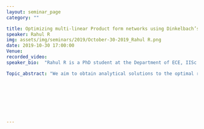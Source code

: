 ```yaml
---
layout: seminar_page
category: ""

title: Optimizing multi-linear Product form networks using Dinkelbach’s algorithm
speaker: Rahul R
img: assets/img/seminars/2019/October-30-2019_Rahul R.png
date: 2019-10-30 17:00:00 
Venue:
recorded_video: 
speaker_bio:  "Rahul R is a PhD student at the Department of ECE, IISc. He is a member of the Network Engineering Lab under the guidance of Prof. Utpal Mukherji. His research interest is on optimal resource allocation in communication networks."

Topic_abstract: "We aim to obtain analytical solutions to the optimal rate setting problem for product form queueing networks. We model the network as a multi-linear product form Markov network and use Lagrange dual optimization technique which enables us to decompose the global optimization problem into a local optimization problem at each of the transmitter buffers. We then use Dinkelbach algorithm and gradient-based optimization to obtain analytical solutions for the rate setting problem. We have already established the existence of strong duality for the case of M/M/1 queuing systems which established the feasibility of minimizing the Lagrange dual function. We extend the same solution approach to solve the average cost minimization problem for a cache-enabled wireless system modeled as a two-phase birth-death process. Since optimizing this system in the original form is intractable, we modify the network by introducing auxiliary transitions which reduces the complexity of the system and helps us obtain analytical solutions for optimal transmission rates. Our method has the advantage of approximating the original two-phase system asymptotically. In addition, due to the structure of the two phase network, the solutions obtained from the system with auxiliary transitions can be shown to be the optimal solutions for the original system for vanishing values of the auxiliary admission rate parameters. We then extend the analysis for the rate setting problem for G-network, which are multilinear networks with non-linear traffi c equations. We will conclude by introducing applications of G-networks for content discovery in P2P networks and Energy Sensor networks."








---
```



